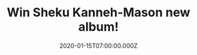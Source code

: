 ---
campaign-uuid: "c-dcfeb854-044d-4d51-9dce-c1360c410907"
type: "Competition"
category: "Music"
date: "2020-01-15T07:00:00.000Z"
end-date: "2020-03-15T23:59:00.000Z"
disable-form: false
is_promoted: false
has_entry_page: true
title: "Win Sheku Kanneh-Mason new album!"
competition-description: "<p>Award-winning cellist Sheku made history when his debut\
  \ album, ‘Inspiration’, reached #11 in the Official UK Album Charts, and he was\
  \ one of 2018’s biggest breakthrough artists across any genre. Now he is back with\
  \ Elgar, a new album of works anchored around Elgar’s Cello Concerto arguably the\
  \ best-known work in the classical canon written for solo cello, which saw the 100th\
  \ anniversary of its first performance this year.</p>\n<p>We are giving away a copy\
  \ of  Sheku's excellent record to one lucky NME AAA member to win. Click below and\
  \ it could be yours!</p>\n"
hero-header: "Win Sheku Kanneh-Mason new album!"
terms-confirmation: "N/A"
banner-img: "https://assets.expresslyapp.com/asset-f4409ded-6499-45e3-8699-879112b15801.jpg"
logo-left-href: "aaa.nme.com"
logo-left-image: "https://assets.expresslyapp.com/asset-b4fc4dd7-252e-4ad9-bd79-f921da7066d8.jpg"
logo-left-title: "NME AAA"
bg-image-hero: "https://assets.expresslyapp.com/asset-314cb674-ddb0-402d-bbcd-c8c6b6cbbee6.jpg"
bg-image-first: "https://assets.expresslyapp.com/asset-ba807e13-6193-400b-bfe3-d73bcde77cc4.jpg"
section1-content: "<p>Armed with the inspiration of the 1965 recording by his heroine\
  \ Jacqueline du Pré, Sheku recorded the concerto at the world-famous Abbey Road\
  \ Studios in an illustrious collaboration with Sir Simon Rattle and The London Symphony\
  \ Orchestra. Sheku’s innate artistry and thoughtful approach to performing this\
  \ iconic work are immortalised in this new recording, where nine exquisite pieces,\
  \ some popular and some less well-known, which provide a musical context to the\
  \ Cello Concerto.</p>\n<p>Click below and it could be yours!</p>\n<p>Good luck!</p>\n"
entry-title: "Win Sheku Kanneh-Mason new album!"
entry-content: "<p>Enter the draw to win Sheku Kanneh-Mason new album by completing\
  \ the form below before 23:59 on the 15th of March 2020.</p>\n"
has-winner: false
prize-description: "Sheku Kanneh-Mason new album!"
special-conditions: "Multiple entries are allowed up to one every day."
country-restrictions:
- "GB"
---